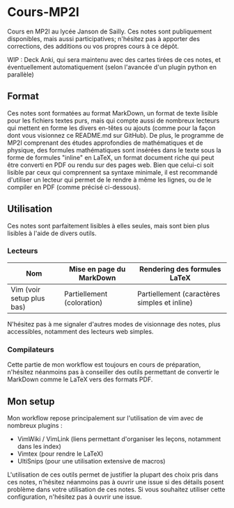 # Cours-MP2I
Cours en MP2I au lycée Janson de Sailly. Ces notes sont publiquement
disponibles, mais aussi participatives; n'hésitez pas à apporter des
corrections, des additions ou vos propres cours à ce dépôt.

WIP : Deck Anki, qui sera maintenu avec des cartes tirées de ces notes, et
éventuellement automatiquement (selon l'avancée d'un plugin python en parallèle)

## Format
Ces notes sont formatées au format MarkDown, un format de texte lisible pour les
fichiers textes purs, mais qui compte aussi de nombreux lecteurs qui mettent en
forme les divers en-têtes ou ajouts (comme pour la façon dont vous visionnez ce
README.md sur GitHub).
De plus, le programme de MP2I comprenant des études approfondies de
mathématiques et de physique, des formules mathématiques sont insérées dans le
texte sous la forme de formules "inline" en LaTeX, un format document riche
qui peut être converti en PDF ou rendu sur des pages web. Bien que celui-ci soit
lisible par ceux qui comprennent sa syntaxe minimale, il est recommandé
d'utiliser un lecteur qui permet de le rendre à même les lignes, ou de le
compiler en PDF (comme précisé ci-dessous).

## Utilisation
Ces notes sont parfaitement lisibles à elles seules, mais sont bien plus
lisibles à l'aide de divers outils.

### Lecteurs
Nom | Mise en page du MarkDown | Rendering des formules LaTeX
---|---|---
Vim (voir setup plus bas) | Partiellement (coloration) | Partiellement (caractères simples et inline)

N'hésitez pas à me signaler d'autres modes de visionnage des notes, plus
accessibles, notamment des lecteurs web simples.

### Compilateurs
Cette partie de mon workflow est toujours en cours de préparation, n'hésitez
néanmoins pas à conseiller des outils permettant de convertir le MarkDown comme
le LaTeX vers des formats PDF.

## Mon setup
Mon workflow repose principalement sur l'utilisation de vim avec de nombreux
plugins :
- VimWiki / VimLink (liens permettant d'organiser les leçons, notamment dans les
  index)
- Vimtex (pour rendre le LaTeX)
- UltiSnips (pour une utilisation extensive de macros)

L'utilisation de ces outils permet de justifier la plupart des choix pris dans
ces notes, n'hésitez néanmoins pas à ouvrir une issue si des détails posent
problème dans votre utilisation de ces notes.
Si vous souhaitez utiliser cette configuration, n'hésitez pas à ouvrir une
issue.
